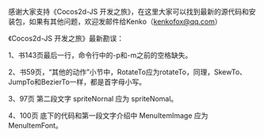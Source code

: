 ﻿感谢大家支持《Cocos2d-JS 开发之旅》，在这里大家可以找到最新的源代码和安装包，如果有其他问题，欢迎发邮件给Kenko（kenkofox@qq.com）

《Cocos2d-JS 开发之旅》最新勘误：

1、书143页最后一行，命令行中的-p和-m之前的空格缺失。

2、书59页，“其他的动作”小节中，RotateTo应为rotateTo，同理，SkewTo、JumpTo和BezierTo一样，都是首字母小写。

3、97页 第二段文字 spriteNornal 应为 spriteNomal。

4、100页 底下的代码和第一段文字介绍中 MenuItemImage 应为 MenuItemFont。
